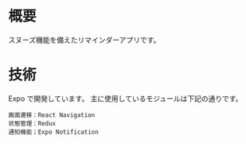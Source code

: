 # 概要

スヌーズ機能を備えたリマインダーアプリです。

# 技術

Expo で開発しています。
主に使用しているモジュールは下記の通りです。

```
画面遷移：React Navigation
状態管理：Redux
通知機能；Expo Notification
```
